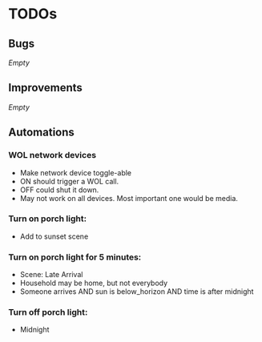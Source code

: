 # TODOs
## Bugs
_Empty_

## Improvements
_Empty_

## Automations
### WOL network devices
- Make network device toggle-able
- ON should trigger a WOL call.
- OFF could shut it down.
- May not work on all devices. Most important one would be media.

### Turn on porch light:
- Add to sunset scene

### Turn on porch light for 5 minutes:
- Scene: Late Arrival
- Household may be home, but not everybody
- Someone arrives AND sun is below_horizon AND time is after midnight

### Turn off porch light:
- Midnight
